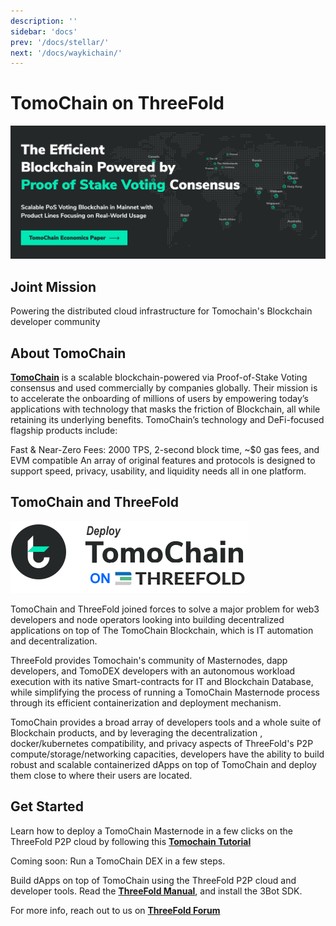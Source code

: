 ```yaml
---
description: ''
sidebar: 'docs'
prev: '/docs/stellar/'
next: '/docs/waykichain/'
---
```


# TomoChain on ThreeFold

![](./img/tomochain_intro.png)

## Joint Mission

Powering the distributed cloud infrastructure for Tomochain's Blockchain developer community 

## About TomoChain

**[TomoChain](https://tomochain.com/)** is a scalable blockchain-powered via Proof-of-Stake Voting consensus and used commercially by companies globally. Their mission is to accelerate the onboarding of millions of users by empowering today’s applications with technology that masks the friction of Blockchain, all while retaining its underlying benefits. TomoChain’s technology and DeFi-focused flagship products include:

Fast & Near-Zero Fees: 2000 TPS, 2-second block time, ~$0 gas fees, and EVM compatible
An array of original features and protocols is designed to support speed, privacy, usability, and liquidity needs all in one platform.   

## TomoChain and ThreeFold

![](./img/tomo2.png)


TomoChain and ThreeFold joined forces to solve a major problem for web3 developers and node operators looking into building decentralized applications on top of The TomoChain Blockchain, which is IT automation and decentralization.

ThreeFold provides Tomochain's community of Masternodes, dapp developers, and TomoDEX developers with an autonomous workload execution with its native Smart-contracts for IT and Blockchain Database, while simplifying the process of running a TomoChain Masternode process through its efficient containerization and deployment mechanism. 

TomoChain provides a broad array of developers tools and a whole suite of Blockchain products, and by leveraging the decentralization , docker/kubernetes compatibility, and privacy aspects of ThreeFold's P2P compute/storage/networking capacities, developers have the ability to build robust and scalable containerized dApps on top of TomoChain and deploy them close to where their users are located. 

## Get Started

Learn how to deploy a TomoChain Masternode in a few clicks on the ThreeFold P2P cloud by following this **[Tomochain Tutorial](https://forum.threefold.io/t/setting-up-a-tomochain-node-in-5-steps/389)**

Coming soon: Run a TomoChain DEX in a few steps.

Build dApps on top of TomoChain using the ThreeFold P2P cloud and developer tools. Read the **[ThreeFold Manual](manual.threefold.io)**, and install the 3Bot SDK.

For more info, reach out to us on **[ThreeFold Forum](https://forum.threefold.io/)**
